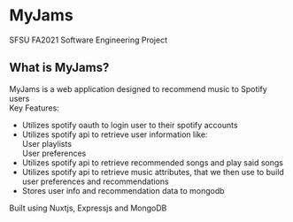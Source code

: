 # MyJams
SFSU FA2021 Software Engineering Project

## What is MyJams?

MyJams is a web application designed to recommend music to Spotify users  
    Key Features:  
*    Utilizes spotify oauth to login user to their spotify accounts  
*    Utilizes spotify api to retrieve user information like:  
      User playlists  
      User preferences  
*    Utilizes spotify api to retrieve recommended songs and play said songs  
*    Utilizes spotify api to retrieve music attributes, that we then use to build user preferences and recommendations   
*    Stores user info and recommendation data to mongodb  
    
Built using Nuxtjs, Expressjs and MongoDB
